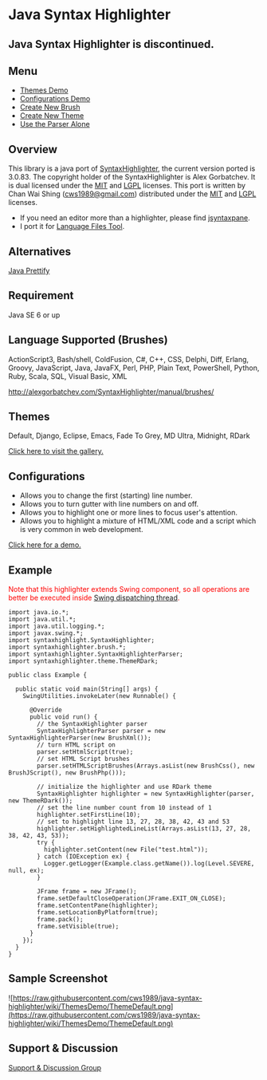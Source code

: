 # Java Syntax Highlighter #

## Java Syntax Highlighter is discontinued. ##

## Menu ##
  * [Themes Demo](https://github.com/cws1989/java-syntax-highlighter/blob/wiki/ThemesDemo.md)
  * [Configurations Demo](https://github.com/cws1989/java-syntax-highlighter/blob/wiki/ConfigurationsDemo.md)
  * [Create New Brush](https://github.com/cws1989/java-syntax-highlighter/blob/wiki/CreateNewBrush.md)
  * [Create New Theme](https://github.com/cws1989/java-syntax-highlighter/blob/wiki/CreateNewTheme.md)
  * [Use the Parser Alone](https://github.com/cws1989/java-syntax-highlighter/blob/wiki/UseTheParserAlone.md)

## Overview ##
This library is a java port of [SyntaxHighlighter](http://alexgorbatchev.com/SyntaxHighlighter), the current version ported is 3.0.83. The copyright holder of the
SyntaxHighlighter is Alex Gorbatchev. It is dual licensed under the [MIT](http://www.opensource.org/licenses/MIT) and
[LGPL](http://www.opensource.org/licenses/lgpl-3.0) licenses. This port is written by Chan Wai Shing (cws1989@gmail.com) distributed under
the [MIT](http://www.opensource.org/licenses/MIT) and [LGPL](http://www.opensource.org/licenses/lgpl-3.0) licenses.

  * If you need an editor more than a highlighter, please find [jsyntaxpane](https://github.com/nordfalk/jsyntaxpane).
  * I port it for [Language Files Tool](https://github.com/cws1989/language-files-tool).

## Alternatives ##
[Java Prettify](https://github.com/cws1989/java-prettify)

## Requirement ##
Java SE 6 or up

## Language Supported (Brushes) ##
ActionScript3, Bash/shell, ColdFusion, C#, C++, CSS, Delphi, Diff, Erlang, Groovy, JavaScript, Java, JavaFX, Perl, PHP, Plain Text, PowerShell, Python, Ruby, Scala, SQL, Visual Basic, XML

http://alexgorbatchev.com/SyntaxHighlighter/manual/brushes/

## Themes ##
Default, Django, Eclipse, Emacs, Fade To Grey, MD Ultra, Midnight, RDark

[Click here to visit the gallery.](https://github.com/cws1989/java-syntax-highlighter/blob/wiki/ThemesDemo.md)

## Configurations ##
  * Allows you to change the first (starting) line number.
  * Allows you to turn gutter with line numbers on and off.
  * Allows you to highlight one or more lines to focus user's attention.
  * Allows you to highlight a mixture of HTML/XML code and a script which is very common in web development.

[Click here for a demo.](https://github.com/cws1989/java-syntax-highlighter/blob/wiki/ConfigurationsDemo.md)

## Example ##
<font color='red'>Note that this highlighter extends Swing component, so all operations are better be executed inside <a href='http://en.wikipedia.org/wiki/Event_dispatching_thread'>Swing dispatching thread</a>.</font>
```
import java.io.*;
import java.util.*;
import java.util.logging.*;
import javax.swing.*;
import syntaxhighlight.SyntaxHighlighter;
import syntaxhighlighter.brush.*;
import syntaxhighlighter.SyntaxHighlighterParser;
import syntaxhighlighter.theme.ThemeRDark;

public class Example {

  public static void main(String[] args) {
    SwingUtilities.invokeLater(new Runnable() {

      @Override
      public void run() {
        // the SyntaxHighlighter parser
        SyntaxHighlighterParser parser = new SyntaxHighlighterParser(new BrushXml());
        // turn HTML script on
        parser.setHtmlScript(true);
        // set HTML Script brushes
        parser.setHTMLScriptBrushes(Arrays.asList(new BrushCss(), new BrushJScript(), new BrushPhp()));

        // initialize the highlighter and use RDark theme
        SyntaxHighlighter highlighter = new SyntaxHighlighter(parser, new ThemeRDark());
        // set the line number count from 10 instead of 1
        highlighter.setFirstLine(10);
        // set to highlight line 13, 27, 28, 38, 42, 43 and 53
        highlighter.setHighlightedLineList(Arrays.asList(13, 27, 28, 38, 42, 43, 53));
        try {
          highlighter.setContent(new File("test.html"));
        } catch (IOException ex) {
          Logger.getLogger(Example.class.getName()).log(Level.SEVERE, null, ex);
        }

        JFrame frame = new JFrame();
        frame.setDefaultCloseOperation(JFrame.EXIT_ON_CLOSE);
        frame.setContentPane(highlighter);
        frame.setLocationByPlatform(true);
        frame.pack();
        frame.setVisible(true);
      }
    });
  }
}
```

## Sample Screenshot ##
![https://raw.githubusercontent.com/cws1989/java-syntax-highlighter/wiki/ThemesDemo/ThemeDefault.png](https://raw.githubusercontent.com/cws1989/java-syntax-highlighter/wiki/ThemesDemo/ThemeDefault.png)

## Support & Discussion ##
[Support & Discussion Group](http://groups.google.com/group/java-syntax-highlighter)
